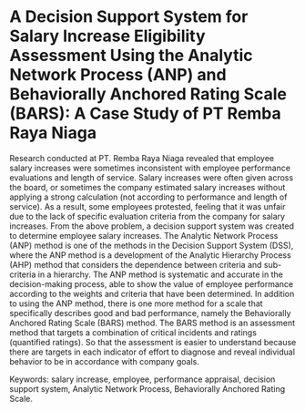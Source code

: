 # A Decision Support System for Salary Increase Eligibility Assessment Using the Analytic Network Process (ANP) and Behaviorally Anchored Rating Scale (BARS): A Case Study of PT Remba Raya Niaga #

Research conducted at PT. Remba Raya Niaga revealed that employee salary increases were sometimes inconsistent with employee performance evaluations and length of service. Salary increases were often given across the board, or sometimes the company estimated salary increases without applying a strong calculation (not according to performance and length of service). As a result, some employees protested, feeling that it was unfair due to the lack of specific evaluation criteria from the company for salary increases. From the above problem, a decision support system was created to determine employee salary increases. The Analytic Network Process (ANP) method is one of the methods in the Decision Support System (DSS), where the ANP method is a development of the Analytic Hierarchy Process (AHP) method that considers the dependence between criteria and sub-criteria in a hierarchy. The ANP method is systematic and accurate in the decision-making process, able to show the value of employee performance according to the weights and criteria that have been determined. In addition to using the ANP method, there is one more method for a scale that specifically describes good and bad performance, namely the Behaviorally Anchored Rating Scale (BARS) method. The BARS method is an assessment method that targets a combination of critical incidents and ratings (quantified ratings). So that the assessment is easier to understand because there are targets in each indicator of effort to diagnose and reveal individual behavior to be in accordance with company goals.

Keywords: salary increase, employee, performance appraisal, decision support system, Analytic Network Process, Behaviorally Anchored Rating Scale.
